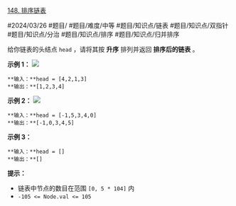[148. 排序链表](https://leetcode.cn/problems/sort-list/)

#2024/03/26 #题目/ #题目/难度/中等 #题目/知识点/链表 #题目/知识点/双指针 #题目/知识点/分治 #题目/知识点/排序 #题目/知识点/归并排序

给你链表的头结点 `head` ，请将其按 **升序** 排列并返回 **排序后的链表** 。

**示例 1：**
![](https://assets.leetcode.com/uploads/2020/09/14/sort_list_1.jpg)
```
**输入：**head = [4,2,1,3]
**输出：**[1,2,3,4]
```

**示例 2：**
![](https://assets.leetcode.com/uploads/2020/09/14/sort_list_2.jpg)
```
**输入：**head = [-1,5,3,4,0]
**输出：**[-1,0,3,4,5]
```

**示例 3：**
```
**输入：**head = []
**输出：**[]
```
**提示：**

- 链表中节点的数目在范围 `[0, 5 * 104]` 内
- `-105 <= Node.val <= 105`